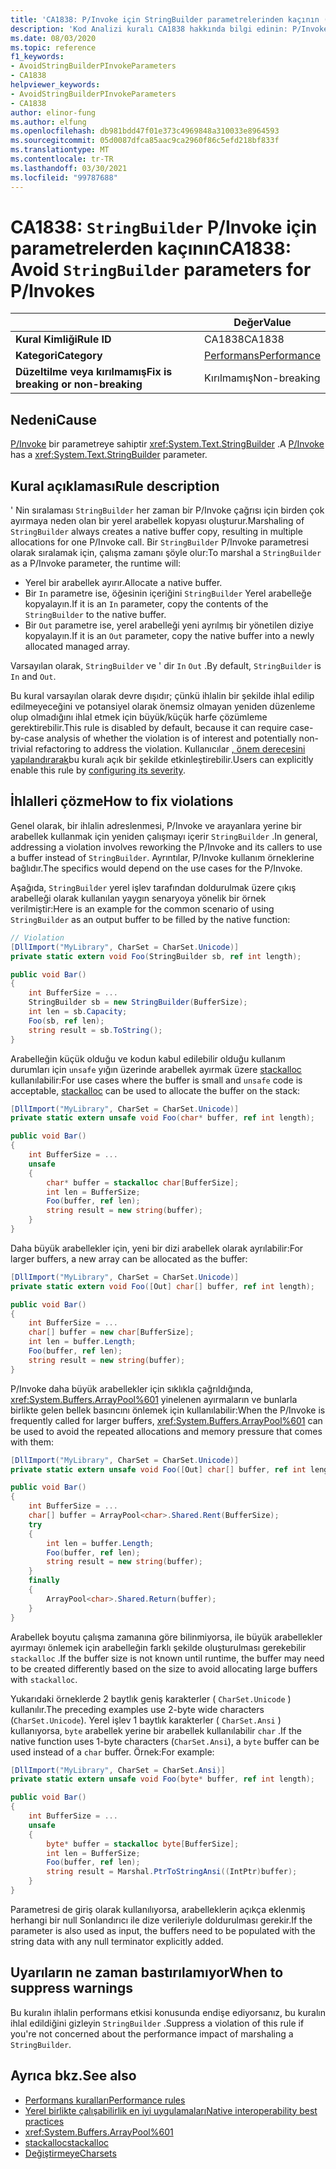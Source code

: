 ```yaml
---
title: 'CA1838: P/Invoke için StringBuilder parametrelerinden kaçının (kod analizi)'
description: 'Kod Analizi kuralı CA1838 hakkında bilgi edinin: P/Invoke için StringBuilder parametrelerinden kaçının'
ms.date: 08/03/2020
ms.topic: reference
f1_keywords:
- AvoidStringBuilderPInvokeParameters
- CA1838
helpviewer_keywords:
- AvoidStringBuilderPInvokeParameters
- CA1838
author: elinor-fung
ms.author: elfung
ms.openlocfilehash: db981bdd47f01e373c4969848a310033e8964593
ms.sourcegitcommit: 05d0087dfca85aac9ca2960f86c5efd218bf833f
ms.translationtype: MT
ms.contentlocale: tr-TR
ms.lasthandoff: 03/30/2021
ms.locfileid: "99787688"
---
```

# <a name="ca1838-avoid-stringbuilder-parameters-for-pinvokes"></a><span data-ttu-id="0f4c7-103">CA1838: `StringBuilder` P/Invoke için parametrelerden kaçının</span><span class="sxs-lookup"><span data-stu-id="0f4c7-103">CA1838: Avoid `StringBuilder` parameters for P/Invokes</span></span>

| | <span data-ttu-id="0f4c7-104">Değer</span><span class="sxs-lookup"><span data-stu-id="0f4c7-104">Value</span></span> |
|-|-|
| <span data-ttu-id="0f4c7-105">**Kural Kimliği**</span><span class="sxs-lookup"><span data-stu-id="0f4c7-105">**Rule ID**</span></span> |<span data-ttu-id="0f4c7-106">CA1838</span><span class="sxs-lookup"><span data-stu-id="0f4c7-106">CA1838</span></span>|
| <span data-ttu-id="0f4c7-107">**Kategori**</span><span class="sxs-lookup"><span data-stu-id="0f4c7-107">**Category**</span></span> |[<span data-ttu-id="0f4c7-108">Performans</span><span class="sxs-lookup"><span data-stu-id="0f4c7-108">Performance</span></span>](performance-warnings.md)|
| <span data-ttu-id="0f4c7-109">**Düzeltilme veya kırılmamış**</span><span class="sxs-lookup"><span data-stu-id="0f4c7-109">**Fix is breaking or non-breaking**</span></span> |<span data-ttu-id="0f4c7-110">Kırılmamış</span><span class="sxs-lookup"><span data-stu-id="0f4c7-110">Non-breaking</span></span>|

## <a name="cause"></a><span data-ttu-id="0f4c7-111">Nedeni</span><span class="sxs-lookup"><span data-stu-id="0f4c7-111">Cause</span></span>

<span data-ttu-id="0f4c7-112">[P/Invoke](../../../standard/native-interop/pinvoke.md) bir parametreye sahiptir <xref:System.Text.StringBuilder> .</span><span class="sxs-lookup"><span data-stu-id="0f4c7-112">A [P/Invoke](../../../standard/native-interop/pinvoke.md) has a <xref:System.Text.StringBuilder> parameter.</span></span>

## <a name="rule-description"></a><span data-ttu-id="0f4c7-113">Kural açıklaması</span><span class="sxs-lookup"><span data-stu-id="0f4c7-113">Rule description</span></span>

<span data-ttu-id="0f4c7-114">' Nin sıralaması `StringBuilder` her zaman bir P/Invoke çağrısı için birden çok ayırmaya neden olan bir yerel arabellek kopyası oluşturur.</span><span class="sxs-lookup"><span data-stu-id="0f4c7-114">Marshaling of `StringBuilder` always creates a native buffer copy, resulting in multiple allocations for one P/Invoke call.</span></span> <span data-ttu-id="0f4c7-115">Bir `StringBuilder` P/Invoke parametresi olarak sıralamak için, çalışma zamanı şöyle olur:</span><span class="sxs-lookup"><span data-stu-id="0f4c7-115">To marshal a `StringBuilder` as a P/Invoke parameter, the runtime will:</span></span>

- <span data-ttu-id="0f4c7-116">Yerel bir arabellek ayırır.</span><span class="sxs-lookup"><span data-stu-id="0f4c7-116">Allocate a native buffer.</span></span>
- <span data-ttu-id="0f4c7-117">Bir `In` parametre ise, öğesinin içeriğini `StringBuilder` Yerel arabelleğe kopyalayın.</span><span class="sxs-lookup"><span data-stu-id="0f4c7-117">If it is an `In` parameter, copy the contents of the `StringBuilder` to the native buffer.</span></span>
- <span data-ttu-id="0f4c7-118">Bir `Out` parametre ise, yerel arabelleği yeni ayrılmış bir yönetilen diziye kopyalayın.</span><span class="sxs-lookup"><span data-stu-id="0f4c7-118">If it is an `Out` parameter, copy the native buffer into a newly allocated managed array.</span></span>

<span data-ttu-id="0f4c7-119">Varsayılan olarak, `StringBuilder` ve ' dir `In` `Out` .</span><span class="sxs-lookup"><span data-stu-id="0f4c7-119">By default, `StringBuilder` is `In` and `Out`.</span></span>

<span data-ttu-id="0f4c7-120">Bu kural varsayılan olarak devre dışıdır; çünkü ihlalin bir şekilde ihlal edilip edilmeyeceğini ve potansiyel olarak önemsiz olmayan yeniden düzenleme olup olmadığını ihlal etmek için büyük/küçük harfe çözümleme gerektirebilir.</span><span class="sxs-lookup"><span data-stu-id="0f4c7-120">This rule is disabled by default, because it can require case-by-case analysis of whether the violation is of interest and potentially non-trivial refactoring to address the violation.</span></span> <span data-ttu-id="0f4c7-121">Kullanıcılar [, önem derecesini yapılandırarak](../configuration-options.md#severity-level)bu kuralı açık bir şekilde etkinleştirebilir.</span><span class="sxs-lookup"><span data-stu-id="0f4c7-121">Users can explicitly enable this rule by [configuring its severity](../configuration-options.md#severity-level).</span></span>

## <a name="how-to-fix-violations"></a><span data-ttu-id="0f4c7-122">İhlalleri çözme</span><span class="sxs-lookup"><span data-stu-id="0f4c7-122">How to fix violations</span></span>

<span data-ttu-id="0f4c7-123">Genel olarak, bir ihlalin adreslenmesi, P/Invoke ve arayanlara yerine bir arabellek kullanmak için yeniden çalışmayı içerir `StringBuilder` .</span><span class="sxs-lookup"><span data-stu-id="0f4c7-123">In general, addressing a violation involves reworking the P/Invoke and its callers to use a buffer instead of `StringBuilder`.</span></span> <span data-ttu-id="0f4c7-124">Ayrıntılar, P/Invoke kullanım örneklerine bağlıdır.</span><span class="sxs-lookup"><span data-stu-id="0f4c7-124">The specifics would depend on the use cases for the P/Invoke.</span></span>

<span data-ttu-id="0f4c7-125">Aşağıda, `StringBuilder` yerel işlev tarafından doldurulmak üzere çıkış arabelleği olarak kullanılan yaygın senaryoya yönelik bir örnek verilmiştir:</span><span class="sxs-lookup"><span data-stu-id="0f4c7-125">Here is an example for the common scenario of using `StringBuilder` as an output buffer to be filled by the native function:</span></span>

```csharp
// Violation
[DllImport("MyLibrary", CharSet = CharSet.Unicode)]
private static extern void Foo(StringBuilder sb, ref int length);

public void Bar()
{
    int BufferSize = ...
    StringBuilder sb = new StringBuilder(BufferSize);
    int len = sb.Capacity;
    Foo(sb, ref len);
    string result = sb.ToString();
}
```

<span data-ttu-id="0f4c7-126">Arabelleğin küçük olduğu ve kodun kabul edilebilir olduğu kullanım durumları için `unsafe` yığın üzerinde arabellek ayırmak üzere [stackalloc](../../../csharp/language-reference/operators/stackalloc.md) kullanılabilir:</span><span class="sxs-lookup"><span data-stu-id="0f4c7-126">For use cases where the buffer is small and `unsafe` code is acceptable, [stackalloc](../../../csharp/language-reference/operators/stackalloc.md) can be used to allocate the buffer on the stack:</span></span>

```csharp
[DllImport("MyLibrary", CharSet = CharSet.Unicode)]
private static extern unsafe void Foo(char* buffer, ref int length);

public void Bar()
{
    int BufferSize = ...
    unsafe
    {
        char* buffer = stackalloc char[BufferSize];
        int len = BufferSize;
        Foo(buffer, ref len);
        string result = new string(buffer);
    }
}
```

<span data-ttu-id="0f4c7-127">Daha büyük arabellekler için, yeni bir dizi arabellek olarak ayrılabilir:</span><span class="sxs-lookup"><span data-stu-id="0f4c7-127">For larger buffers, a new array can be allocated as the buffer:</span></span>

```csharp
[DllImport("MyLibrary", CharSet = CharSet.Unicode)]
private static extern void Foo([Out] char[] buffer, ref int length);

public void Bar()
{
    int BufferSize = ...
    char[] buffer = new char[BufferSize];
    int len = buffer.Length;
    Foo(buffer, ref len);
    string result = new string(buffer);
}
```

<span data-ttu-id="0f4c7-128">P/Invoke daha büyük arabellekler için sıklıkla çağrıldığında, <xref:System.Buffers.ArrayPool%601> yinelenen ayırmaların ve bunlarla birlikte gelen bellek basıncını önlemek için kullanılabilir:</span><span class="sxs-lookup"><span data-stu-id="0f4c7-128">When the P/Invoke is frequently called for larger buffers, <xref:System.Buffers.ArrayPool%601> can be used to avoid the repeated allocations and memory pressure that comes with them:</span></span>

```csharp
[DllImport("MyLibrary", CharSet = CharSet.Unicode)]
private static extern unsafe void Foo([Out] char[] buffer, ref int length);

public void Bar()
{
    int BufferSize = ...
    char[] buffer = ArrayPool<char>.Shared.Rent(BufferSize);
    try
    {
        int len = buffer.Length;
        Foo(buffer, ref len);
        string result = new string(buffer);
    }
    finally
    {
        ArrayPool<char>.Shared.Return(buffer);
    }
}
```

<span data-ttu-id="0f4c7-129">Arabellek boyutu çalışma zamanına göre bilinmiyorsa, ile büyük arabellekler ayırmayı önlemek için arabelleğin farklı şekilde oluşturulması gerekebilir `stackalloc` .</span><span class="sxs-lookup"><span data-stu-id="0f4c7-129">If the buffer size is not known until runtime, the buffer may need to be created differently based on the size to avoid allocating large buffers with `stackalloc`.</span></span>

<span data-ttu-id="0f4c7-130">Yukarıdaki örneklerde 2 baytlık geniş karakterler ( `CharSet.Unicode` ) kullanılır.</span><span class="sxs-lookup"><span data-stu-id="0f4c7-130">The preceding examples use 2-byte wide characters (`CharSet.Unicode`).</span></span> <span data-ttu-id="0f4c7-131">Yerel işlev 1 baytlık karakterler ( `CharSet.Ansi` ) kullanıyorsa, `byte` arabellek yerine bir arabellek kullanılabilir `char` .</span><span class="sxs-lookup"><span data-stu-id="0f4c7-131">If the native function uses 1-byte characters (`CharSet.Ansi`), a `byte` buffer can be used instead of a `char` buffer.</span></span> <span data-ttu-id="0f4c7-132">Örnek:</span><span class="sxs-lookup"><span data-stu-id="0f4c7-132">For example:</span></span>

```csharp
[DllImport("MyLibrary", CharSet = CharSet.Ansi)]
private static extern unsafe void Foo(byte* buffer, ref int length);

public void Bar()
{
    int BufferSize = ...
    unsafe
    {
        byte* buffer = stackalloc byte[BufferSize];
        int len = BufferSize;
        Foo(buffer, ref len);
        string result = Marshal.PtrToStringAnsi((IntPtr)buffer);
    }
}
```

<span data-ttu-id="0f4c7-133">Parametresi de giriş olarak kullanılıyorsa, arabelleklerin açıkça eklenmiş herhangi bir null Sonlandırıcı ile dize verileriyle doldurulması gerekir.</span><span class="sxs-lookup"><span data-stu-id="0f4c7-133">If the parameter is also used as input, the buffers need to be populated with the string data with any null terminator explicitly added.</span></span>

## <a name="when-to-suppress-warnings"></a><span data-ttu-id="0f4c7-134">Uyarıların ne zaman bastırılamıyor</span><span class="sxs-lookup"><span data-stu-id="0f4c7-134">When to suppress warnings</span></span>

<span data-ttu-id="0f4c7-135">Bu kuralın ihlalin performans etkisi konusunda endişe ediyorsanız, bu kuralın ihlal edildiğini gizleyin `StringBuilder` .</span><span class="sxs-lookup"><span data-stu-id="0f4c7-135">Suppress a violation of this rule if you're not concerned about the performance impact of marshaling a `StringBuilder`.</span></span>

## <a name="see-also"></a><span data-ttu-id="0f4c7-136">Ayrıca bkz.</span><span class="sxs-lookup"><span data-stu-id="0f4c7-136">See also</span></span>

- [<span data-ttu-id="0f4c7-137">Performans kuralları</span><span class="sxs-lookup"><span data-stu-id="0f4c7-137">Performance rules</span></span>](performance-warnings.md)
- [<span data-ttu-id="0f4c7-138">Yerel birlikte çalışabilirlik en iyi uygulamaları</span><span class="sxs-lookup"><span data-stu-id="0f4c7-138">Native interoperability best practices</span></span>](../../../standard/native-interop/best-practices.md)
- <xref:System.Buffers.ArrayPool%601>
- [<span data-ttu-id="0f4c7-139">stackalloc</span><span class="sxs-lookup"><span data-stu-id="0f4c7-139">stackalloc</span></span>](../../../csharp/language-reference/operators/stackalloc.md)
- [<span data-ttu-id="0f4c7-140">Değiştirmeye</span><span class="sxs-lookup"><span data-stu-id="0f4c7-140">Charsets</span></span>](../../../standard/native-interop/charset.md)
